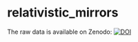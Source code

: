 # relativistic_mirrors

The raw data is available on Zenodo: [![DOI](https://zenodo.org/badge/DOI/10.1063/1.5142084.svg)](https://doi.org/10.1063/1.5142084)

